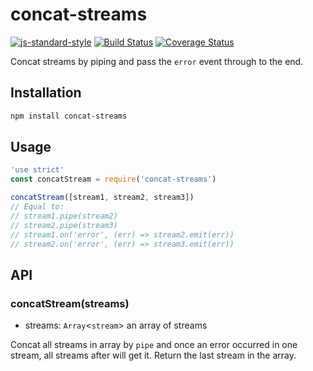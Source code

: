 # concat-streams
[![js-standard-style](https://img.shields.io/badge/code%20style-standard-brightgreen.svg)](http://standardjs.com/)
[![Build Status](https://travis-ci.org/DavidCai1993/concat-streams.svg?branch=master)](https://travis-ci.org/DavidCai1993/concat-streams)
[![Coverage Status](https://coveralls.io/repos/github/DavidCai1993/concat-streams/badge.svg?branch=master)](https://coveralls.io/github/DavidCai1993/concat-streams?branch=master)

Concat streams by piping and pass the `error` event through to the end.

## Installation

```sh
npm install concat-streams
```

## Usage

```js
'use strict'
const concatStream = require('concat-streams')

concatStream([stream1, stream2, stream3])
// Equal to:
// stream1.pipe(stream2)
// stream2.pipe(stream3)
// stream1.on('error', (err) => stream2.emit(err))
// stream2.on('error', (err) => stream3.emit(err))
```

## API

### concatStream(streams)

  - streams: `Array`<`stream`> an array of streams

Concat all streams in array by `pipe` and once an error occurred in one stream, all streams after will get it. Return the last stream in the array.
